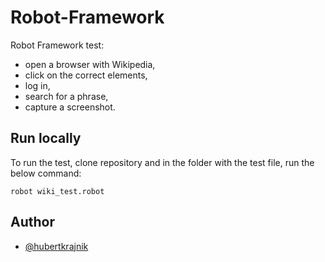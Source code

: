 # Robot-Framework

Robot Framework test: 
- open a browser with Wikipedia,
- click on the correct elements,
- log in,
- search for a phrase,
- capture a screenshot.

## Run locally

To run the test, clone repository and in the folder with the test file, run the below command:

```
robot wiki_test.robot
```

## Author

- [@hubertkrajnik](https://github.com/hubertkrajnik)

